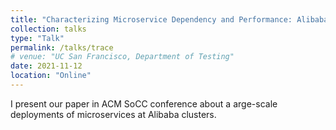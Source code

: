 ```yaml
---
title: "Characterizing Microservice Dependency and Performance: Alibaba Trace Analysis"
collection: talks
type: "Talk"
permalink: /talks/trace
# venue: "UC San Francisco, Department of Testing"
date: 2021-11-12
location: "Online"
---
```


I present our paper in ACM SoCC conference about a arge-scale deployments of microservices at Alibaba clusters.